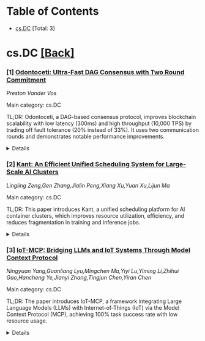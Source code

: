 <div id=toc></div>

# Table of Contents

- [cs.DC](#cs.DC) [Total: 3]


<div id='cs.DC'></div>

# cs.DC [[Back]](#toc)

### [1] [Odontoceti: Ultra-Fast DAG Consensus with Two Round Commitment](https://arxiv.org/abs/2510.01216)
*Preston Vander Vos*

Main category: cs.DC

TL;DR: Odontoceti, a DAG-based consensus protocol, improves blockchain scalability with low latency (300ms) and high throughput (10,000 TPS) by trading off fault tolerance (20% instead of 33%). It uses two communication rounds and demonstrates notable performance improvements.


<details>
  <summary>Details</summary>
Motivation: Blockchain users demand faster transaction processing and reduced latency, leading to scalability concerns, which the study addresses through a new DAG-based protocol.

Method: The protocol uses a DAG structure with n = 5f + 1 validators, operating under 20% fault tolerance. It commits blocks in two communication rounds, includes crash-fault optimizations, and measures performance under realistic conditions.

Result: The protocol achieves a median latency of 300 milliseconds and processes 10,000 transactions per second, with a 20-25% latency improvement over existing protocols.

Conclusion: Odontoceti demonstrates the practicality of lower fault tolerance consensus protocols for enhancing blockchain scalability and performance.

Abstract: Users of blockchains value scalability, expecting fast confirmations and
immediate transaction processing. Odontoceti, the latest in DAG-based
consensus, addresses these concerns by prioritizing low latency and high
throughput, making a strategic trade-off in security by operating with a 20%
fault tolerance instead of the established 33% level. It is the first DAG-based
protocol to achieve commitment in just two communication rounds, delivering
median latency of 300 milliseconds while processing 10,000 transactions per
second under realistic network conditions. Odontoceti operates with n = 5f + 1
validators and creates an uncertified DAG with a novel decision rule for
committing blocks. The protocol includes an optimization that advances progress
when participants are slow, benefiting crash fault scenarios which are more
common in practice than Byzantine faults. Evaluation results demonstrate 20-25%
latency improvements compared to an existing production protocol, validating
that reducing wave length from three rounds to two rounds yields meaningful
performance benefits. This paper establishes the practical viability of lower
fault tolerance consensus protocols for blockchains.

</details>


### [2] [Kant: An Efficient Unified Scheduling System for Large-Scale AI Clusters](https://arxiv.org/abs/2510.01256)
*Lingling Zeng,Gen Zhang,Jialin Peng,Xiang Xu,Yuan Xu,Lijun Ma*

Main category: cs.DC

TL;DR: This paper introduces Kant, a unified scheduling platform for AI container clusters, which improves resource utilization, efficiency, and reduces fragmentation in training and inference jobs.


<details>
  <summary>Details</summary>
Motivation: To address traditional scheduling systems' inefficiency in large-scale AI workloads.

Method: Developed and implemented the Kant system, employing Backfill and Enhanced Binpack (E-Binpack) strategies to optimize scheduling.

Result: Kant achieved high performance in large AI clusters, improving GPU utilization and reducing resource fragmentation.

Conclusion: The system enables high-performance scheduling for AI workloads and has been successfully deployed in multiple AI data centers.

Abstract: As AI cluster sizes continue to expand and the demand for
large-language-model (LLM) training and inference workloads grows rapidly,
traditional scheduling systems face significant challenges in balancing
resource utilization, scheduling efficiency, and service quality. This paper
presents and evaluates Kant: an efficient unified scheduling platform designed
for large-scale AI container clusters, supporting the co-scheduling of both
training and inference jobs. Based on the practical implementation of the Kant
system, we systematically define a set of key evaluation metrics for AI
clusters, including GPU Allocation Ratio (GAR), Scheduling Occupancy Rate
(SOR), GPU Node Fragmentation Ratio (GFR), Job Waiting Time Distribution
(JWTD), and Job Training Time Estimation Distribution (JTTED), providing a
foundation for quantitative performance analysis. Experimental results
demonstrate that Kant achieves exceptional performance in clusters ranging from
hundreds to tens of thousands of GPUs. By leveraging scheduling strategies such
as Backfill and Enhanced Binpack (E-Binpack), the system significantly improves
resource utilization and scheduling efficiency, while effectively reducing
resource fragmentation and communication overhead in distributed training. The
system has been deployed in multiple AI data center clusters, where it stably
supports large-scale intelligent computing workloads. This work provides a
practical engineering approach for building high-performance, highly available,
AI-native scheduling infrastructure.

</details>


### [3] [IoT-MCP: Bridging LLMs and IoT Systems Through Model Context Protocol](https://arxiv.org/abs/2510.01260)
*Ningyuan Yang,Guanliang Lyu,Mingchen Ma,Yiyi Lu,Yiming Li,Zhihui Gao,Hancheng Ye,Jianyi Zhang,Tingjun Chen,Yiran Chen*

Main category: cs.DC

TL;DR: The paper introduces IoT-MCP, a framework integrating Large Language Models (LLMs) with Internet-of-Things (IoT) via the Model Context Protocol (MCP), achieving 100% task success rate with low resource usage.


<details>
  <summary>Details</summary>
Motivation: Address challenges in hardware heterogeneity and control complexity for LLM-IoT integration.

Method: Developed IoT-MCP framework using edge-deployed servers and benchmarked it with IoT-MCP Bench, encompassing Basic and Complex Tasks.

Result: The framework achieved 100% task success, 205ms average response time, and 74KB peak memory use across diverse IoT devices.

Conclusion: IoT-MCP provides a robust solution for LLM-IoT connectivity and establishes a standardized methodology alongside an open-source integration framework.

Abstract: The integration of Large Language Models (LLMs) with Internet-of-Things (IoT)
systems faces significant challenges in hardware heterogeneity and control
complexity. The Model Context Protocol (MCP) emerges as a critical enabler,
providing standardized communication between LLMs and physical devices. We
propose IoT-MCP, a novel framework that implements MCP through edge-deployed
servers to bridge LLMs and IoT ecosystems. To support rigorous evaluation, we
introduce IoT-MCP Bench, the first benchmark containing 114 Basic Tasks (e.g.,
``What is the current temperature?'') and 1,140 Complex Tasks (e.g., ``I feel
so hot, do you have any ideas?'') for IoT-enabled LLMs. Experimental validation
across 22 sensor types and 6 microcontroller units demonstrates IoT-MCP's 100%
task success rate to generate tool calls that fully meet expectations and
obtain completely accurate results, 205ms average response time, and 74KB peak
memory footprint. This work delivers both an open-source integration framework
(https://github.com/Duke-CEI-Center/IoT-MCP-Servers) and a standardized
evaluation methodology for LLM-IoT systems.

</details>
